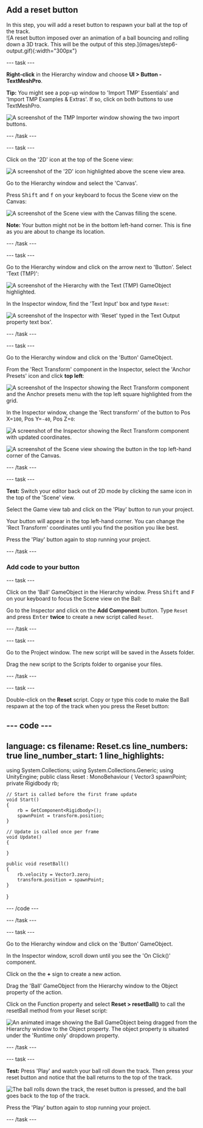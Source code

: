## Add a reset button

<div style="display: flex; flex-wrap: wrap">
<div style="flex-basis: 200px; flex-grow: 1; margin-right: 15px;">
In this step, you will add a reset button to respawn your ball at the top of the track.
</div>
<div>
![A reset button imposed over an animation of a ball bouncing and rolling down a 3D track. This will be the output of this step.](images/step6-output.gif){:width="300px"}
</div>
</div>

--- task ---

**Right-click** in the Hierarchy window and choose **UI > Button - TextMeshPro**.

**Tip:** You might see a pop-up window to 'Import TMP' Essentials' and 'Import TMP Examples & Extras'. If so, click on both buttons to use TextMeshPro.

![A screenshot of the TMP Importer window showing the two import buttons.](images/TMP-import.png)

--- /task ---

--- task ---

Click on the '2D' icon at the top of the Scene view: 

![A screenshot of the '2D' icon highlighted above the scene view area.](images/2d-icon.png)

Go to the Hierarchy window and select the 'Canvas'.

Press <kbd>Shift</kbd> and <kbd>f</kbd> on your keyboard to focus the Scene view on the Canvas:

![A screenshot of the Scene view with the Canvas filling the scene.](images/canvas-focus.png)

**Note:** Your button might not be in the bottom left-hand corner. This is fine as you are about to change its location.

--- /task ---

--- task ---

Go to the Hierarchy window and click on the arrow next to 'Button'. Select 'Text (TMP)':

![A screenshot of the Hierarchy with the Text (TMP) GameObject highlighted.](images/text-object.png)

In the Inspector window, find the 'Text Input' box and type `Reset`:

![A screenshot of the Inspector with 'Reset' typed in the Text Output property text box'.](images/reset-text.png)

--- /task ---

--- task ---

Go to the Hierarchy window and click on the 'Button' GameObject. 

From the 'Rect Transform' component in the Inspector, select the 'Anchor Presets' icon and click **top left**: 

![A screenshot of the Inspector showing the Rect Transform component and the Anchor presets menu with the top left square highlighted from the grid.](images/anchor-presets.png)

In the Inspector window, change the 'Rect transform' of the button to Pos X=`100`, Pos Y=`-40`, Pos Z=`0`:

![A screenshot of the Inspector showing the Rect Transform component with updated coordinates.](images/rect-transform.png)

![A screenshot of the Scene view showing the button in the top left-hand corner of the Canvas.](images/top-left-button.png)

--- /task ---

--- task ---

**Test:** Switch your editor back out of 2D mode by clicking the same icon in the top of the 'Scene' view. 

Select the Game view tab and click on the 'Play' button to run your project.  

Your button will appear in the top left-hand corner. You can change the 'Rect Transform' coordinates until you find the position you like best. 

Press the 'Play' button again to stop running your project. 

--- /task ---

### Add code to your button

--- task ---

Click on the 'Ball' GameObject in the Hierarchy window. Press <kbd>Shift</kbd> and <kbd>F</kbd> on your keyboard to focus the Scene view on the Ball: 

Go to the Inspector and click on the **Add Component** button. Type `Reset` and press <kbd>Enter</kbd> **twice** to create a new script called `Reset`.

--- /task ---

--- task ---

Go to the Project window. The new script will be saved in the Assets folder.

Drag the new script to the Scripts folder to organise your files.

--- /task ---

--- task ---

Double-click on the **Reset** script. Copy or type this code to make the Ball respawn at the top of the track when you press the Reset button:

--- code ---
---
language: cs
filename: Reset.cs
line_numbers: true
line_number_start: 1
line_highlights: 
---

using System.Collections;
using System.Collections.Generic;
using UnityEngine;
public class Reset : MonoBehaviour
{
    Vector3 spawnPoint;
    private Rigidbody rb;

    // Start is called before the first frame update
    void Start()
    {
        rb = GetComponent<Rigidbody>();
        spawnPoint = transform.position;
    }

    // Update is called once per frame
    void Update()
    {

    }

    public void resetBall()
    {
        rb.velocity = Vector3.zero;
        transform.position = spawnPoint;
    }
}


--- /code ---

--- /task ---

--- task ---

Go to the Hierarchy window and click on the 'Button' GameObject. 

In the Inspector window, scroll down until you see the 'On Click()' component.

Click on the the **+** sign to create a new action.

Drag the 'Ball' GameObject from the Hierarchy window to the Object property of the action. 

Click on the Function property and select **Reset > resetBall()** to call the resetBall method from your Reset script:

![An animated image showing the Ball GameObject being dragged from the Hierarchy window to the Object property. The object property is situated under the 'Runtime only' dropdown property.](images/onclick-ball.gif)

--- /task ---

--- task ---

**Test:** Press 'Play' and watch your ball roll down the track. Then press your reset button and notice that the ball returns to the top of the track.

![The ball rolls down the track, the reset button is pressed, and the ball goes back to the top of the track.](images/step6-output.gif)

Press the 'Play' button again to stop running your project. 

--- /task ---
